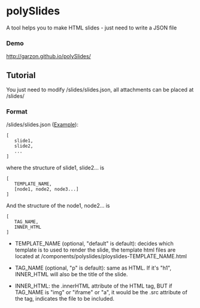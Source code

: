 polySlides
==========

A tool helps you to make HTML slides - just need to write a JSON file

### Demo

<a href="http://garzon.github.io/polySlides/">http://garzon.github.io/polySlides/</a>

## Tutorial

You just need to modify /slides/slides.json, all attachments can be placed at /slides/

### Format

/slides/slides.json (<a href="https://github.com/garzon/polySlides/blob/master/slides/slides.json">Example</a>):
```
[  
   slide1,  
   slide2,  
   ...  
]
```

where the structure of slide1, slide2... is
```
[  
   TEMPLATE_NAME,  
   [node1, node2, node3...]  
]
```

And the structure of the node1, node2... is
``` 
[ 
   TAG_NAME, 
   INNER_HTML 
] 
```

- TEMPLATE_NAME (optional, "default" is default): decides which template is to used to render the slide, the template html files are located at /components/polyslides/ployslides-TEMPLATE_NAME.html

- TAG_NAME (optional, "p" is default): same as HTML. If it's "h1", INNER_HTML will also be the title of the slide.

- INNER_HTML: the .innerHTML attribute of the HTML tag, BUT if TAG_NAME is "img" or "iframe" or "a", it would be the .src attribute of the tag, indicates the file to be included.

